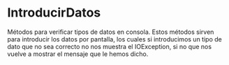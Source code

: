 # IntroducirDatos
Métodos para verificar tipos de datos en consola.
Estos métodos sirven para introducir los datos por pantalla,
los cuales si introducimos un tipo de dato que no sea correcto
no nos muestra el IOException, si no que nos vuelve a mostrar el mensaje que le hemos dicho.
